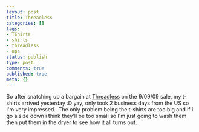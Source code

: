 ```yaml
---
layout: post
title: Threadless
categories: []
tags:
- TShirts
- shirts
- threadless
- ups
status: publish
type: post
comments: true
published: true
meta: {}
---
```

So after snatching up a bargain at 
[Threadless](http://www.threadless.com) on the 9/09/09 sale, my t-shirts arrived yesterday :D yay, only took 2 business days from the US so I'm very impressed.  The only problem being the t-shirts are too big and if i go a size down i think they'll be too small so I'm just going to wash them then put them in the dryer to see how it all turns out.
